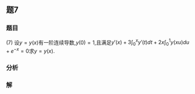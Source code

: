## 题7
### 题目
(7) 设$y = y(x)$有一阶连续导数,$y(0) = 1$,且满足$y'(x) + 3\int_0^x y'(t) dt + 2x\int_0^1 y(xu) du + e^{-x} = 0$求$y = y(x)$.
### 分析

### 解